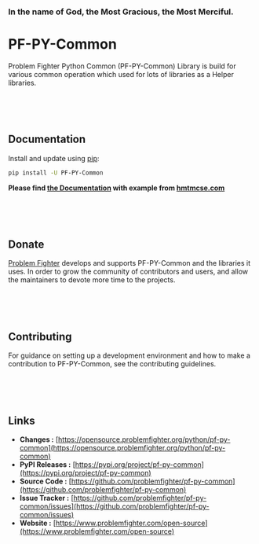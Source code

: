 ### In the name of God, the Most Gracious, the Most Merciful.

# PF-PY-Common

Problem Fighter Python Common (PF-PY-Common) Library is build for various common operation which used for lots of libraries
as a Helper libraries.


<br/><br/><br/>
## Documentation
Install and update using [pip](https://pip.pypa.io/en/stable/getting-started/):
```bash
pip install -U PF-PY-Common
```

**Please find [the Documentation](https://www.hmtmcse.com/pf/pf-py-common/bismillah) with example from [hmtmcse.com](https://www.hmtmcse.com/pf/pf-py-common/bismillah)**


<br/><br/><br/>
## Donate
[Problem Fighter](https://www.problemfighter.com/) develops and supports PF-PY-Common and the libraries it uses. In order to grow
the community of contributors and users, and allow the maintainers to devote more time to the projects.


<br/><br/><br/>
## Contributing
For guidance on setting up a development environment and how to make a contribution to PF-PY-Common, see the contributing guidelines.


<br/><br/><br/>
## Links
* **Changes :** [https://opensource.problemfighter.org/python/pf-py-common](https://opensource.problemfighter.org/python/pf-py-common)
* **PyPI Releases :** [https://pypi.org/project/pf-py-common](https://pypi.org/project/pf-py-common)
* **Source Code :** [https://github.com/problemfighter/pf-py-common](https://github.com/problemfighter/pf-py-common)
* **Issue Tracker :** [https://github.com/problemfighter/pf-py-common/issues](https://github.com/problemfighter/pf-py-common/issues)
* **Website :** [https://www.problemfighter.com/open-source](https://www.problemfighter.com/open-source)

